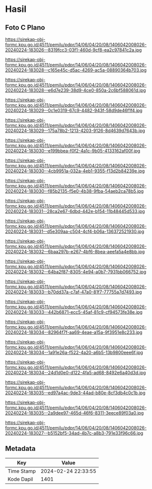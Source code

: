 # Hasil

## Foto C Plano

https://sirekap-obj-formc.kpu.go.id/4511/pemilu/pdpr/14/06/04/20/08/1406042008026-20240224-183026--8319fcc3-03f1-460d-9cf8-ea2c97841c2a.jpg

https://sirekap-obj-formc.kpu.go.id/4511/pemilu/pdpr/14/06/04/20/08/1406042008026-20240224-183028--c165e45c-d5ac-4269-ac5a-08890364b703.jpg

https://sirekap-obj-formc.kpu.go.id/4511/pemilu/pdpr/14/06/04/20/08/1406042008026-20240224-183028--e6d7e239-38d9-4ce0-850a-2c6bf588061d.jpg

https://sirekap-obj-formc.kpu.go.id/4511/pemilu/pdpr/14/06/04/20/08/1406042008026-20240224-183029--0c1e0319-67c9-4482-943f-58d9de46f1f4.jpg

https://sirekap-obj-formc.kpu.go.id/4511/pemilu/pdpr/14/06/04/20/08/1406042008026-20240224-183029--175a78b2-1213-4203-9126-8d4639d7643b.jpg

https://sirekap-obj-formc.kpu.go.id/4511/pemilu/pdpr/14/06/04/20/08/1406042008026-20240224-183030--e199bbea-f0f2-4a1c-9b05-4133162af00f.jpg

https://sirekap-obj-formc.kpu.go.id/4511/pemilu/pdpr/14/06/04/20/08/1406042008026-20240224-183030--4cb9951a-032a-4eb1-9355-f13d2b84239e.jpg

https://sirekap-obj-formc.kpu.go.id/4511/pemilu/pdpr/14/06/04/20/08/1406042008026-20240224-183030--f85b2135-f5e0-4b38-9fba-54aeb2ca78b5.jpg

https://sirekap-obj-formc.kpu.go.id/4511/pemilu/pdpr/14/06/04/20/08/1406042008026-20240224-183031--28ca2e67-6dbd-442e-b154-11b48445d533.jpg

https://sirekap-obj-formc.kpu.go.id/4511/pemilu/pdpr/14/06/04/20/08/1406042008026-20240224-183031--d5e309aa-c504-4cf4-b06a-136372521930.jpg

https://sirekap-obj-formc.kpu.go.id/4511/pemilu/pdpr/14/06/04/20/08/1406042008026-20240224-183032--6baa297b-e267-4bf6-8bea-aeefa5a4e8bb.jpg

https://sirekap-obj-formc.kpu.go.id/4511/pemilu/pdpr/14/06/04/20/08/1406042008026-20240224-183032--64ba2f87-8305-4e94-a0b7-7931bb066752.jpg

https://sirekap-obj-formc.kpu.go.id/4511/pemilu/pdpr/14/06/04/20/08/1406042008026-20240224-183033--b70dd37a-c7af-47a0-81f7-77755a7d7493.jpg

https://sirekap-obj-formc.kpu.go.id/4511/pemilu/pdpr/14/06/04/20/08/1406042008026-20240224-183033--442b6871-ecc5-45af-81c9-cf94573fe38e.jpg

https://sirekap-obj-formc.kpu.go.id/4511/pemilu/pdpr/14/06/04/20/08/1406042008026-20240224-183034--82964f7f-aa69-4eae-a15a-9f3951e8c233.jpg

https://sirekap-obj-formc.kpu.go.id/4511/pemilu/pdpr/14/06/04/20/08/1406042008026-20240224-183034--1a91e26a-f522-4a20-a6b5-13b9800eee6f.jpg

https://sirekap-obj-formc.kpu.go.id/4511/pemilu/pdpr/14/06/04/20/08/1406042008026-20240224-183034--24d1d0e0-d122-4fa5-ad68-8492e6a40d3d.jpg

https://sirekap-obj-formc.kpu.go.id/4511/pemilu/pdpr/14/06/04/20/08/1406042008026-20240224-183035--ed97a4ac-9de3-44ad-b80e-8cf3db4c0c1b.jpg

https://sirekap-obj-formc.kpu.go.id/4511/pemilu/pdpr/14/06/04/20/08/1406042008026-20240224-183035--2a9dee97-465d-46f6-8311-3eece89f03a0.jpg

https://sirekap-obj-formc.kpu.go.id/4511/pemilu/pdpr/14/06/04/20/08/1406042008026-20240224-183027--b5152bf5-34ad-4b7c-a8b3-791e33f96c66.jpg


## Metadata

| Key        | Value               |
| ---------- | ------------------- |
| Time Stamp | 2024-02-24 22:33:55 |
| Kode Dapil | 1401                |



